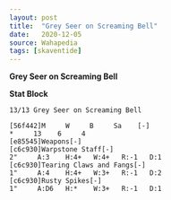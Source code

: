 ```yaml
---
layout: post
title:  "Grey Seer on Screaming Bell"
date:   2020-12-05
source: Wahapedia
tags: [skaventide]
---
```


**Grey Seer on Screaming Bell**

**Stat Block**
```
13/13 Grey Seer on Screaming Bell
```

```
[56f442]M     W     B     Sa    [-]
*     13    6     4     
[e85545]Weapons[-]
[c6c930]Warpstone Staff[-]
2"     A:3    H:4+   W:4+   R:-1   D:1   
[c6c930]Tearing Claws and Fangs[-]
1"     A:4    H:4+   W:3+   R:-1   D:2   
[c6c930]Rusty Spikes[-]
1"     A:D6   H:*    W:3+   R:-1   D:1   
```


